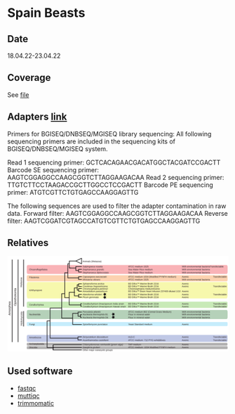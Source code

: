 # Spain Beasts

## Date
18.04.22-23.04.22

## Coverage
See [file](./data/wgs_quality.tsv)

## Adapters [link](https://home.hiroshima-u.ac.jp/~tigawa/?p=1154)
Primers for BGISEQ/DNBSEQ/MGISEQ library sequencing:
All following sequencing primers are included in the sequencing kits of BGISEQ/DNBSEQ/MGISEQ system.
 
Read 1 sequencing primer:
GCTCACAGAACGACATGGCTACGATCCGACTT
Barcode SE sequencing primer:
AAGTCGGAGGCCAAGCGGTCTTAGGAAGACAA
Read 2 sequencing primer:
TTGTCTTCCTAAGACCGCTTGGCCTCCGACTT
Barcode PE sequencing primer:
ATGTCGTTCTGTGAGCCAAGGAGTTG


The following sequences are used to filter the adapter contamination in raw data.
Forward filter:
AAGTCGGAGGCCAAGCGGTCTTAGGAAGACAA
Reverse filter:
AAGTCGGATCGTAGCCATGTCGTTCTGTGAGCCAAGGAGTTG


## Relatives
![hustlin_erd](./docs/MCG_organisms_summary.svg)

## Used software
- [fastqc](https://www.bioinformatics.babraham.ac.uk/projects/download.html#fastqc)
- [muttiqc](https://multiqc.info/)
- [trimmomatic](http://www.usadellab.org/cms/?page=trimmomatic)

	